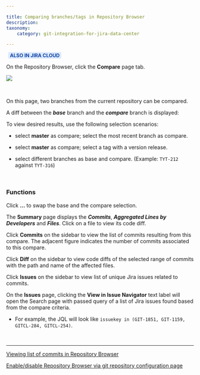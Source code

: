 ```yaml
---

title: Comparing branches/tags in Repository Browser
description:
taxonomy:
    category: git-integration-for-jira-data-center

---
```


<b style='background-color:#DEEAFE; padding:1px 5px; color:#0C42A3; border-radius:3px; margin: 0 5px; font-size: small;'>ALSO IN JIRA CLOUD</b>

On the Repository Browser, click the **Compare** page tab.

![](/wp-content/uploads/gij-gitserver-repo-browser-compare-issues.png)

<Br>

On this page, two branches from the current repository can be compared.

A diff between the _**base**_ branch and the _**compare**_ branch is displayed:

To view desired results, use the following selection scenarios:

*   select **master** as compare; select the most recent branch as compare.

*   select **master** as compare; select a tag with a version release.

*   select different branches as base and compare. (Example: `TYT-212` against `TYT-316`)

&nbsp;

### Functions

Click **…** to swap the base and the compare selection.

The **Summary** page displays the _**Commits**_, _**Aggregated Lines by Developers**_ and _**Files**_. Click on a file to view its code diff.

Click **Commits** on the sidebar to view the list of commits resulting from this compare. The adjacent figure indicates the number of commits associated to this compare.

Click **Diff** on the sidebar to view code diffs of the selected range of commits with the path and name of the affected files.

Click **Issues** on the sidebar to view list of unique Jira issues related to commits.

On the **Issues** page, clicking the **View in Issue Navigator** text label will open the Search page with passed query of a list of Jira issues found based from the compare criteria.

*   For example, the JQL will look like `issuekey in (GIT-1851, GIT-1159, GITCL-284, GITCL-254)`.

&nbsp;
* * *

[Viewing list of commits in Repository Browser](/git-integration-for-jira-data-center/viewing-list-of-commits-in-repository-browser-gij-self-managed)

[Enable/disable Repository Browser via git repository configuration page](/git-integration-for-jira-data-center/enable-disable-repository-browser-via-git-repository-configuration-page-gij-self-managed)


